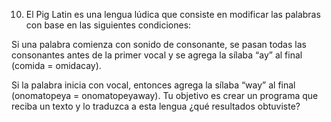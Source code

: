 10. El Pig Latin es una lengua lúdica que consiste en modificar las palabras con base en las siguientes condiciones:

Si una palabra comienza con sonido de consonante, se pasan todas las consonantes antes de la primer vocal y se agrega la sílaba “ay” al final (comida = omidacay).

Si la palabra inicia con vocal, entonces agrega la sílaba “way” al final (onomatopeya = onomatopeyaway).
Tu objetivo es crear un programa que reciba un texto y lo traduzca a esta lengua ¿qué resultados obtuviste?